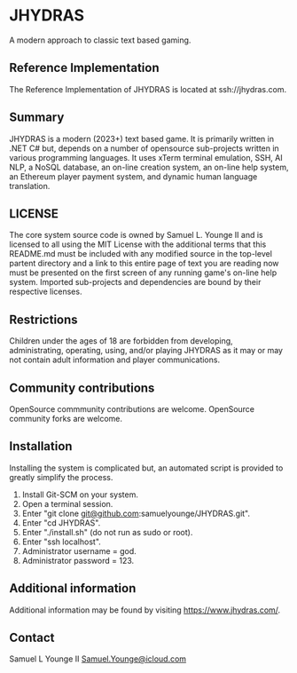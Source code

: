 # JHYDRAS
A modern approach to classic text based gaming.

## Reference Implementation
The Reference Implementation of JHYDRAS is located at ssh://jhydras.com.

## Summary
JHYDRAS is a modern (2023+) text based game.  It is primarily written in .NET C# but, depends on a number of opensource sub-projects written in various programming languages.  It uses xTerm terminal emulation, SSH, AI NLP, a NoSQL database, an on-line creation system, an on-line help system, an Ethereum player payment system, and dynamic human language translation.

## LICENSE
The core system source code is owned by Samuel L. Younge II and is licensed to all using the MIT License with the additional terms that this README.md must be included with any modified source in the top-level partent directory and a link to this entire page of text you are reading now must be presented on the first screen of any running game's on-line help system.  Imported sub-projects and dependencies are bound by their respective licenses.

## Restrictions
Children under the ages of 18 are forbidden from developing, administrating, operating, using, and/or playing JHYDRAS as it may or may not contain adult information and player communications.

## Community contributions
OpenSource commmunity contributions are welcome.  OpenSource community forks are welcome.

## Installation
Installing the system is complicated but, an automated script is provided to greatly simplify the process.
1. Install Git-SCM on your system.
2. Open a terminal session.
3. Enter "git clone git@github.com:samuelyounge/JHYDRAS.git".
4. Enter "cd JHYDRAS".
5. Enter "./install.sh" (do not run as sudo or root).
6. Enter "ssh localhost".
7. Administrator username = god.
8. Administrator password = 123.

## Additional information
Additional information may be found by visiting https://www.jhydras.com/.

## Contact
Samuel L Younge II <Samuel.Younge@icloud.com>
